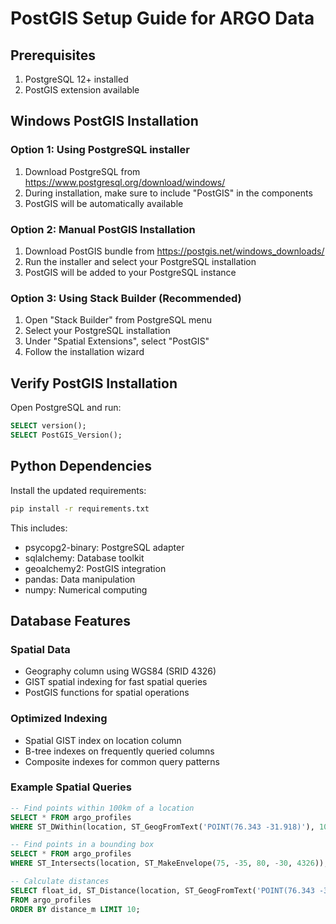 # PostGIS Setup Guide for ARGO Data

## Prerequisites
1. PostgreSQL 12+ installed
2. PostGIS extension available

## Windows PostGIS Installation

### Option 1: Using PostgreSQL installer
1. Download PostgreSQL from https://www.postgresql.org/download/windows/
2. During installation, make sure to include "PostGIS" in the components
3. PostGIS will be automatically available

### Option 2: Manual PostGIS Installation
1. Download PostGIS bundle from https://postgis.net/windows_downloads/
2. Run the installer and select your PostgreSQL installation
3. PostGIS will be added to your PostgreSQL instance

### Option 3: Using Stack Builder (Recommended)
1. Open "Stack Builder" from PostgreSQL menu
2. Select your PostgreSQL installation
3. Under "Spatial Extensions", select "PostGIS"
4. Follow the installation wizard

## Verify PostGIS Installation
Open PostgreSQL and run:
```sql
SELECT version();
SELECT PostGIS_Version();
```

## Python Dependencies
Install the updated requirements:
```bash
pip install -r requirements.txt
```

This includes:
- psycopg2-binary: PostgreSQL adapter
- sqlalchemy: Database toolkit
- geoalchemy2: PostGIS integration
- pandas: Data manipulation
- numpy: Numerical computing

## Database Features

### Spatial Data
- Geography column using WGS84 (SRID 4326)
- GIST spatial indexing for fast spatial queries
- PostGIS functions for spatial operations

### Optimized Indexing
- Spatial GIST index on location column
- B-tree indexes on frequently queried columns
- Composite indexes for common query patterns

### Example Spatial Queries
```sql
-- Find points within 100km of a location
SELECT * FROM argo_profiles 
WHERE ST_DWithin(location, ST_GeogFromText('POINT(76.343 -31.918)'), 100000);

-- Find points in a bounding box
SELECT * FROM argo_profiles 
WHERE ST_Intersects(location, ST_MakeEnvelope(75, -35, 80, -30, 4326));

-- Calculate distances
SELECT float_id, ST_Distance(location, ST_GeogFromText('POINT(76.343 -31.918)')) as distance_m
FROM argo_profiles 
ORDER BY distance_m LIMIT 10;
```